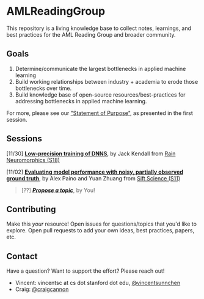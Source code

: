 # AMLReadingGroup
This repository is a living knowledge base to collect notes, learnings, and best practices for the AML Reading Group and broader community.

## Goals
1. Determine/communicate the largest bottlenecks in applied machine learning
1. Build working relationships between industry + academia to erode those bottlenecks over time.
1. Build knowledge base of open-source resources/best-practices for addressing bottlenecks in applied machine learning.

For more, please see our ["Statement of Purpose"](https://docs.google.com/presentation/d/1m3YQjvQsC-OT-SBnslvplqkIC711X66IWhHJDJwUGhI/edit#slide=id.p), as presented in the first session.

## Sessions
[11/30] [**Low-precision training of DNNS**](notes/181130-low-precision-dnn.md), by Jack Kendall from [Rain Neuromorphics (S18)](http://rain-neuromorphics.com/)

[11/02] [**Evaluating model performance with noisy, partially observed ground truth**](notes/181102-evaluating-noisy.md), by Alex Paino and Yuan Zhuang from [Sift Science (S11)](https://siftscience.com/)

> [??] [**_Propose a topic_**](https://docs.google.com/forms/d/e/1FAIpQLSfYOiErZ-Ht_VqJRJIe-P39jG8FeMfAFNVNWGVljoldc4-m1g/viewform?usp=sf_link), by You!

## Contributing
Make this _your_ resource! Open issues for questions/topics that you'd like to explore. Open pull requests to add your own ideas, best practices, papers, etc.

## Contact
Have a question? Want to support the effort? Please reach out!
  * Vincent: vincentsc at cs dot stanford dot edu,  [@vincentsunnchen](https://twitter.com/vincentsunnchen)
  * Craig: [@craigcannon](https://twitter.com/craigcannon)
